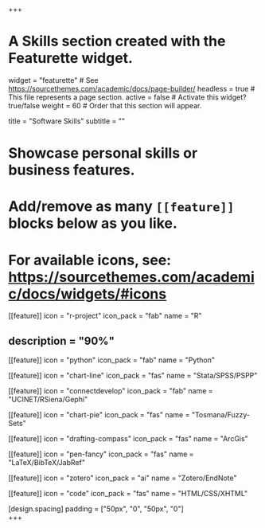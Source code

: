 +++
# A Skills section created with the Featurette widget.
widget = "featurette"  # See https://sourcethemes.com/academic/docs/page-builder/
headless = true  # This file represents a page section.
active = false  # Activate this widget? true/false
weight = 60  # Order that this section will appear.

title = "Software Skills"
subtitle = ""

# Showcase personal skills or business features.
# 
# Add/remove as many `[[feature]]` blocks below as you like.
# 
# For available icons, see: https://sourcethemes.com/academic/docs/widgets/#icons

[[feature]]
  icon = "r-project"
  icon_pack = "fab"
  name = "R"
  ## description = "90%"
  
[[feature]]
  icon = "python"
  icon_pack = "fab"
  name = "Python"
  
[[feature]]
  icon = "chart-line"
  icon_pack = "fas"
  name = "Stata/SPSS/PSPP"
  
[[feature]]
  icon = "connectdevelop"
  icon_pack = "fab"
  name = "UCINET/RSiena/Gephi"

[[feature]]
  icon = "chart-pie"
  icon_pack = "fas"
  name = "Tosmana/Fuzzy-Sets"

[[feature]]
  icon = "drafting-compass"
  icon_pack = "fas"
  name = "ArcGis"

[[feature]]
  icon = "pen-fancy"
  icon_pack = "fas"
  name = "LaTeX/BibTeX/JabRef"

[[feature]]
  icon = "zotero"
  icon_pack = "ai"
  name = "Zotero/EndNote"

[[feature]]
  icon = "code"
  icon_pack = "fas"
  name = "HTML/CSS/XHTML"

[design.spacing]
  padding = ["50px", "0", "50px", "0"]  
+++
